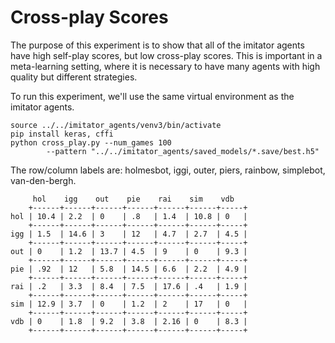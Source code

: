 # Cross-play Scores

The purpose of this experiment is to show that all of the imitator agents have
high self-play scores, but low cross-play scores. This is important in a
meta-learning setting, where it is necessary to have many agents with high
quality but different strategies.

To run this experiment, we'll use the same virtual environment as the imitator 
agents.

```
source ../../imitator_agents/venv3/bin/activate
pip install keras, cffi
python cross_play.py --num_games 100 
        --pattern "../../imitator_agents/saved_models/*.save/best.h5"
``` 

The row/column labels are: holmesbot, iggi, outer, piers, rainbow, simplebot, 
van-den-bergh.

```
     hol    igg    out    pie    rai    sim    vdb
    +------+------+------+------+------+------+-----+
hol | 10.4 | 2.2  | 0    | .8   | 1.4  | 10.8 | 0   |
    +------+------+------+------+------+------+-----+
igg | 1.5  | 14.6 | 3    | 12   | 4.7  | 2.7  | 4.5 |
    +------+------+------+------+------+------+-----+
out | 0    | 1.2  | 13.7 | 4.5  | 9    | 0    | 9.3 |
    +------+------+------+------+------+------+-----+
pie | .92  | 12   | 5.8  | 14.5 | 6.6  | 2.2  | 4.9 |
    +------+------+------+------+------+------+-----+
rai | .2   | 3.3  | 8.4  | 7.5  | 17.6 | .4   | 1.9 |
    +------+------+------+------+------+------+-----+
sim | 12.9 | 3.7  | 0    | 1.2  | 2    | 17   | 0   |
    +------+------+------+------+------+------+-----+
vdb | 0    | 1.8  | 9.2  | 3.8  | 2.16 | 0    | 8.3 |
    +------+------+------+------+------+------+-----+
```
